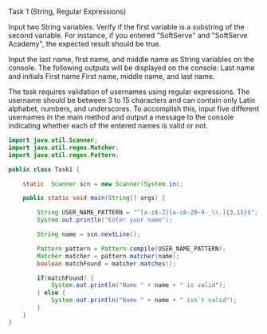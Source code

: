 Task 1 (String, Regular Expressions)

Input two String variables. Verify if the first variable is a substring of the second variable. For
instance, if you entered &quot;SoftServe&quot; and &quot;SoftServe Academy&quot;, the expected result should be true.

Input the last name, first name, and middle name as String variables on the console. The
following outputs will be displayed on the console:
Last name and initials
First name
First name, middle name, and last name.

The task requires validation of usernames using regular expressions. The username should be
between 3 to 15 characters and can contain only Latin alphabet, numbers, and underscores. To
accomplish this, input five different usernames in the main method and output a message to the
console indicating whether each of the entered names is valid or not.

```java
import java.util.Scanner;
import java.util.regex.Matcher;
import java.util.regex.Pattern;

public class Task1 {

    static  Scanner scn = new Scanner(System.in);

    public static void main(String[] args) {

        String USER_NAME_PATTERN = "^[a-zA-Z][a-zA-Z0-9-_\\.]{3,15}$";
        System.out.println("Enter yuor name");

        String name = scn.nextLine();

        Pattern pattern = Pattern.compile(USER_NAME_PATTERN);
        Matcher matcher = pattern.matcher(name);
        boolean matchFound = matcher.matches();

        if(matchFound) {
            System.out.println("Name " + name + " is valid");
        } else {
            System.out.println("Name " + name + " isn`t valid");
        }
    }
}
```
